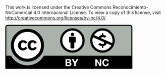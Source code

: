 This work is licensed under the Creative Commons Reconocimiento-NoComercial 4.0 Internacional License. To view a copy of this license, visit
http://creativecommons.org/licenses/by-nc/4.0/.

![Image text](https://github.com/elsamuel27/apuntes/blob/main/Icon/by-nc.png)
